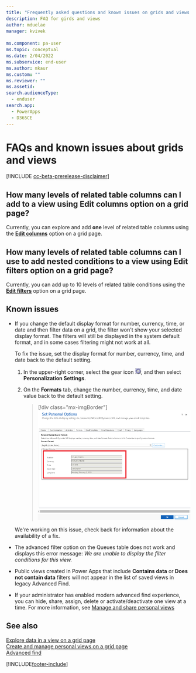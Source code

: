 ```yaml
---
title: "Frequently asked questions and known issues on grids and views | MicrosoftDocs"
description: FAQ for girds and views
author: mduelae
manager: kvivek

ms.component: pa-user
ms.topic: conceptual
ms.date: 2/04/2022
ms.subservice: end-user
ms.author: mkaur
ms.custom: ""
ms.reviewer: ""
ms.assetid: 
search.audienceType: 
  - enduser
search.app: 
  - PowerApps
  - D365CE
---
```


# FAQs and known issues about grids and views

[!INCLUDE [cc-beta-prerelease-disclaimer](../includes/cc-beta-prerelease-disclaimer.md)]

## How many levels of related table columns can I add to a view using **Edit columns** option on a grid page?

Currently, you can explore and add **one** level of related table columns using the [**Edit columns**](grid-filters-advanced.md#column-editor) option on a grid page.

## How many levels of related table columns can I use to add nested conditions to a view using **Edit filters** option on a grid page?

Currently, you can add up to 10 levels of related table conditions using the [**Edit filters**](grid-filters-advanced.md#filter-editor) option on a grid page.

## Known issues

- If you change the default display format for number, currency, time, or date and then filter data on a grid, the filter won't show your selected display format. The filters will still be displayed in the system default format, and in some cases filtering might not work at all. 

  To fix the issue, set the display format for number, currency, time, and date back to the default setting. 

   1. In the upper-right corner, select the gear icon ![Gear icon.](media/selection-rule-gear-button.png), and then select **Personalization Settings**.

   2. On the **Formats** tab, change the number, currency, time, and date value back to the default setting.

      > [!div class="mx-imgBorder"] 
      > ![Format settings.](media/default-format.png "Format settings")
    
   We're working on this issue, check back for information about the availability of a fix.

- The advanced filter option on the Queues table does not work and displays this error message: _We are unable to display the filter conditions for this view._
- Public views created in Power Apps that include **Contains data** or **Does not contain data** filters will not appear in the list of saved views in legacy Advanced Find.
- If your administrator has enabled modern advanced find experience, you can hide, share, assign, delete or activate/deactivate one view at a time. For more information, see [Manage and share personal views](grid-filters-advanced.md#manage-and-share-personal-views)

## See also

[Explore data in a view on a grid page](grid-filters.md)<br/>
[Create and manage personal views on a grid page](grid-filters-advanced.md)<br/>
[Advanced find](advanced-find.md)

[!INCLUDE[footer-include](../includes/footer-banner.md)]
